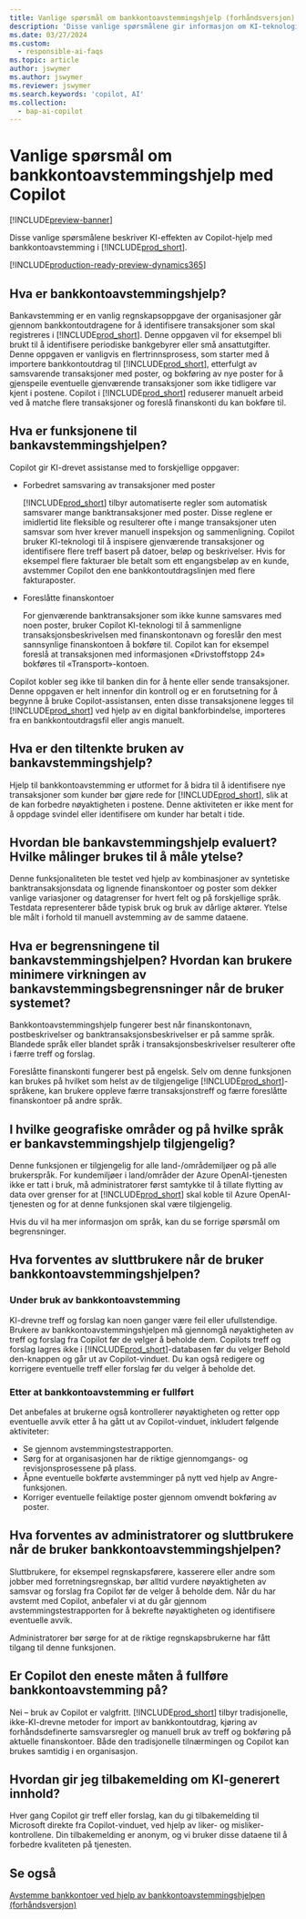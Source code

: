 ```yaml
---
title: Vanlige spørsmål om bankkontoavstemmingshjelp (forhåndsversjon) med Copilot
description: 'Disse vanlige spørsmålene gir informasjon om KI-teknologien som brukes til å avstemme bankkontoer og kontoutdrag i Business Central. De omfatter viktige vurderinger og detaljer om hvordan kunstig intelligens brukes, hvordan den er testet og evaluert, og eventuelle spesifikke begrensninger.'
ms.date: 03/27/2024
ms.custom:
  - responsible-ai-faqs
ms.topic: article
author: jswymer
ms.author: jswymer
ms.reviewer: jswymer
ms.search.keywords: 'copilot, AI'
ms.collection:
  - bap-ai-copilot
---
```


# <a name="faq-for-bank-account-reconciliation-assist-with-copilot-preview"></a>Vanlige spørsmål om bankkontoavstemmingshjelp med Copilot

[!INCLUDE[preview-banner](includes/preview-banner.md)]

Disse vanlige spørsmålene beskriver KI-effekten av Copilot-hjelp med bankkontoavstemming i [!INCLUDE[prod_short](includes/prod_short.md)].

[!INCLUDE[production-ready-preview-dynamics365](includes/production-ready-preview-dynamics365.md)]

## <a name="what-is-bank-reconciliation-assist"></a>Hva er bankkontoavstemmingshjelp?

Bankavstemming er en vanlig regnskapsoppgave der organisasjoner går gjennom bankkontoutdragene for å identifisere transaksjoner som skal registreres i [!INCLUDE[prod_short](includes/prod_short.md)]. Denne oppgaven vil for eksempel bli brukt til å identifisere periodiske bankgebyrer eller små ansattutgifter. Denne oppgaven er vanligvis en flertrinnsprosess, som starter med å importere bankkontoutdrag til [!INCLUDE[prod_short](includes/prod_short.md)], etterfulgt av samsvarende transaksjoner med poster, og bokføring av nye poster for å gjenspeile eventuelle gjenværende transaksjoner som ikke tidligere var kjent i postene. Copilot i [!INCLUDE[prod_short](includes/prod_short.md)] reduserer manuelt arbeid ved å matche flere transaksjoner og foreslå finanskonti du kan bokføre til. 

## <a name="what-are-capabilities-of-bank-reconciliation-assist"></a>Hva er funksjonene til bankavstemmingshjelpen?

Copilot gir KI-drevet assistanse med to forskjellige oppgaver: 

- Forbedret samsvaring av transaksjoner med poster 

   [!INCLUDE[prod_short](includes/prod_short.md)] tilbyr automatiserte regler som automatisk samsvarer mange banktransaksjoner med poster. Disse reglene er imidlertid lite fleksible og resulterer ofte i mange transaksjoner uten samsvar som hver krever manuell inspeksjon og sammenligning. Copilot bruker KI-teknologi til å inspisere gjenværende transaksjoner og identifisere flere treff basert på datoer, beløp og beskrivelser. Hvis for eksempel flere fakturaer ble betalt som ett engangsbeløp av en kunde, avstemmer Copilot den ene bankkontoutdragslinjen med flere fakturaposter. 
 
- Foreslåtte finanskontoer 

   For gjenværende banktransaksjoner som ikke kunne samsvares med noen poster, bruker Copilot KI-teknologi til å sammenligne transaksjonsbeskrivelsen med finanskontonavn og foreslår den mest sannsynlige finanskontoen å bokføre til. Copilot kan for eksempel foreslå at transaksjonen med informasjonen «Drivstoffstopp 24» bokføres til «Transport»-kontoen. 

Copilot kobler seg ikke til banken din for å hente eller sende transaksjoner. Denne oppgaven er helt innenfor din kontroll og er en forutsetning for å begynne å bruke Copilot-assistansen, enten disse transaksjonene legges til [!INCLUDE[prod_short](includes/prod_short.md)] ved hjelp av en digital bankforbindelse, importeres fra en bankkontoutdragsfil eller angis manuelt. 

## <a name="what-is-the-intended-use-of-bank-reconciliation-assist"></a>Hva er den tiltenkte bruken av bankavstemmingshjelp?

Hjelp til bankkontoavstemming er utformet for å bidra til å identifisere nye transaksjoner som kunder bør gjøre rede for [!INCLUDE[prod_short](includes/prod_short.md)], slik at de kan forbedre nøyaktigheten i postene. Denne aktiviteten er ikke ment for å oppdage svindel eller identifisere om kunder har betalt i tide.   

## <a name="how-was-bank-reconciliation-assist-evaluated-what-metrics-are-used-to-measure-performance"></a>Hvordan ble bankavstemmingshjelp evaluert? Hvilke målinger brukes til å måle ytelse?

Denne funksjonaliteten ble testet ved hjelp av kombinasjoner av syntetiske banktransaksjonsdata og lignende finanskontoer og poster som dekker vanlige variasjoner og datagrenser for hvert felt og på forskjellige språk. Testdata representerer både typisk bruk og bruk av dårlige aktører. Ytelse ble målt i forhold til manuell avstemming av de samme dataene. 

## <a name="what-are-the-limitations-of-bank-reconciliation-assist-how-can-users-minimize-the-impact-of-the-bank-reconciliation-limitations-when-using-the-system"></a>Hva er begrensningene til bankavstemmingshjelpen? Hvordan kan brukere minimere virkningen av bankavstemmingsbegrensninger når de bruker systemet?

Bankkontoavstemmingshjelp fungerer best når finanskontonavn, postbeskrivelser og banktransaksjonsbeskrivelser er på samme språk. Blandede språk eller blandet språk i transaksjonsbeskrivelser resulterer ofte i færre treff og forslag. 

Foreslåtte finanskonti fungerer best på engelsk. Selv om denne funksjonen kan brukes på hvilket som helst av de tilgjengelige [!INCLUDE[prod_short](includes/prod_short.md)]-språkene, kan brukere oppleve færre transaksjonstreff og færre foreslåtte finanskontoer på andre språk. 
<!--

## <a name="what-operational-factors-and-settings-allow-for-effective-and-responsible-use-of-the-feature"></a>What operational factors and settings allow for effective and responsible use of the feature?


-->
## <a name="in-which-geographies-and-languages-is-bank-reconciliation-assist-available"></a>I hvilke geografiske områder og på hvilke språk er bankavstemmingshjelp tilgjengelig?

Denne funksjonen er tilgjengelig for alle land-/områdemiljøer og på alle brukerspråk. For kundemiljøer i land/områder der Azure OpenAI-tjenesten ikke er tatt i bruk, må administratorer først samtykke til å tillate flytting av data over grenser for at [!INCLUDE[prod_short](includes/prod_short.md)] skal koble til Azure OpenAI-tjenesten og for at denne funksjonen skal være tilgjengelig. 

Hvis du vil ha mer informasjon om språk, kan du se forrige spørsmål om begrensninger.  

## <a name="what-is-expected-of-end-users-when-operating-bank-account-reconciliation-assist"></a>Hva forventes av sluttbrukere når de bruker bankkontoavstemmingshjelpen?

### <a name="while-using-bank-account-reconciliation"></a>Under bruk av bankkontoavstemming

KI-drevne treff og forslag kan noen ganger være feil eller ufullstendige. Brukere av bankkontoavstemmingshjelpen må gjennomgå nøyaktigheten av treff og forslag fra Copilot før de velger å beholde dem. Copilots treff og forslag lagres ikke i [!INCLUDE[prod_short](includes/prod_short.md)]-databasen før du velger Behold den-knappen og går ut av Copilot-vinduet. Du kan også redigere og korrigere eventuelle treff eller forslag før du velger å beholde det. 

### <a name="after-completing-bank-account-reconciliation"></a>Etter at bankkontoavstemming er fullført

Det anbefales at brukerne også kontrollerer nøyaktigheten og retter opp eventuelle avvik etter å ha gått ut av Copilot-vinduet, inkludert følgende aktiviteter: 

- Se gjennom avstemmingstestrapporten. 
- Sørg for at organisasjonen har de riktige gjennomgangs- og revisjonsprosessene på plass. 
- Åpne eventuelle bokførte avstemminger på nytt ved hjelp av Angre-funksjonen. 
- Korriger eventuelle feilaktige poster gjennom omvendt bokføring av poster. 

## <a name="what-is-expected-of-administrators-and-end-users-when-operating-bank-account-reconciliation-assist"></a>Hva forventes av administratorer og sluttbrukere når de bruker bankkontoavstemmingshjelpen?

Sluttbrukere, for eksempel regnskapsførere, kasserere eller andre som jobber med forretningsregnskap, bør alltid vurdere nøyaktigheten av samsvar og forslag fra Copilot før de velger å beholde dem. Når du har avstemt med Copilot, anbefaler vi at du går gjennom avstemmingstestrapporten for å bekrefte nøyaktigheten og identifisere eventuelle avvik. 

Administratorer bør sørge for at de riktige regnskapsbrukerne har fått tilgang til denne funksjonen. 

## <a name="is-copilot-the-only-means-to-completing-bank-account-reconciliation"></a>Er Copilot den eneste måten å fullføre bankkontoavstemming på?

Nei – bruk av Copilot er valgfritt. [!INCLUDE[prod_short](includes/prod_short.md)] tilbyr tradisjonelle, ikke-KI-drevne metoder for import av bankkontoutdrag, kjøring av forhåndsdefinerte samsvarsregler og manuell bruk av treff og bokføring på aktuelle finanskontoer. Både den tradisjonelle tilnærmingen og Copilot kan brukes samtidig i en organisasjon. 

## <a name="how-do-i-give-feedback-about-ai-generated-content"></a>Hvordan gir jeg tilbakemelding om KI-generert innhold?

Hver gang Copilot gir treff eller forslag, kan du gi tilbakemelding til Microsoft direkte fra Copilot-vinduet, ved hjelp av liker- og misliker-kontrollene. Din tilbakemelding er anonym, og vi bruker disse dataene til å forbedre kvaliteten på tjenesten.


## <a name="see-also"></a>Se også

[Avstemme bankkontoer ved hjelp av bankkontoavstemmingshjelpen (forhåndsversjon)](bank-reconciliation-with-copilot.md)
